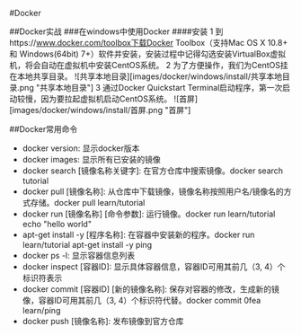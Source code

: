#Docker

##Docker实战
###在windows中使用Docker
####安装
1 到https://www.docker.com/toolbox下载Docker Toolbox（支持Mac OS X 10.8+ 和 Windows(64bit) 7+）软件并安装，安装过程中记得勾选安装VirtualBox虚拟机，将会自动在虚拟机中安装CentOS系统。
2 为了方便操作，我们为CentOS挂在本地共享目录。
![共享本地目录][images/docker/windows/install/共享本地目录.png "共享本地目录"]
3 通过Docker Quickstart Terminal启动程序，第一次启动较慢，因为要拉起虚拟机启动CentOS系统。
![首屏][images/docker/windows/install/首屏.png "首屏"]


##Docker常用命令

- docker version: 显示docker版本
- docker images: 显示所有已安装的镜像
- docker search [镜像名称关键字]: 在官方仓库中搜索镜像。docker search tutorial
- docker pull [镜像名称]: 从仓库中下载镜像，镜像名称按照用户名/镜像名的方式存储。docker pull learn/tutorial
- docker run [镜像名称] [命令参数]: 运行镜像。docker run learn/tutorial echo "hello world"
- apt-get install -y [程序名称]: 在容器中安装新的程序。docker run learn/tutorial apt-get install -y ping
- docker ps -l: 显示容器信息列表
- docker inspect [容器ID]: 显示具体容器信息，容器ID可用其前几（3, 4）个标识符表示
- docker commit [容器ID] [新的镜像名称]: 保存对容器的修改，生成新的镜像，容器ID可用其前几（3, 4）个标识符代替。docker commit 0fea learn/ping
- docker push [镜像名称]: 发布镜像到官方仓库